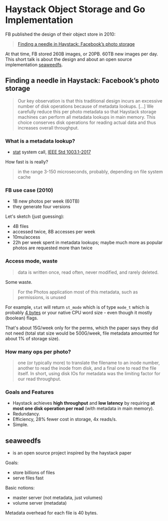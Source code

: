 # Haystack Object Storage and Go Implementation

FB published the design of their object store in 2010:

> [Finding a needle in Haystack: Facebook’s photo storage](https://www.usenix.org/legacy/event/osdi10/tech/full_papers/Beaver.pdf)

At that time, FB stored 260B images, or 20PB. 60TB new images per day. This
short talk is about the design and about an open source implementation
[seaweedfs](https://github.com/chrislusf/seaweedfs).

## Finding a needle in Haystack: Facebook’s photo storage

> Our key observation is that this traditional
design incurs an excessive number of disk operations because of metadata
lookups. [...] We carefully reduce this per photo metadata so that Haystack
storage machines can perform all metadata lookups in main memory. This choice
conserves disk operations for reading actual data and thus increases overall
throughput.

### What is a metadata lookup?

* [stat](https://man7.org/linux/man-pages/man2/stat.2.html) system call, [IEEE
  Std
1003.1-2017](https://pubs.opengroup.org/onlinepubs/9699919799/functions/stat.html)

How fast is is really?

> in the range 3-150 microseconds, probably, depending on file system cache

### FB use case (2010)

* 1B new photos per week (60TB)
* they generate four versions

Let's sketch (just guessing):

* 4B files
* accessed twice, 8B accesses per week
* 10mu/access
* 22h per week spent in metadata lookups; maybe much more as popular photos are requested more than twice

### Access mode, waste

> data is written once, read often, never modified, and rarely deleted.

Some waste.

> For the Photos application most of this metadata, such as permissions, is unused

For example, `stat` will return `st_mode` which is of type `mode_t` which is
probably [4
bytes](https://stackoverflow.com/questions/9602685/why-does-mode-t-use-4-byte)
or your native CPU word size - even though it mostly (boolean) flags.

That's about 15G/week only for the perms, which the paper says they did not
need (total stat size would be 500G/week, file metadata amounted for about 1%
of storage size).

### How many ops per photo?

> one (or typically more)
to translate the filename to an inode number, another to read the inode from
disk, and a final one to read the file itself. In short, using disk IOs for
metadata was the limiting factor for our read throughput.

### Goals and Features

* Haystack achieves **high throughput** and **low latency** by requiring **at
  most one disk operation per read** (with metadata in main memory).
* Redundancy.
* Efficiency, 28% fewer cost in storage, 4x reads/s.
* Simple.

## seaweedfs

* is an open source project inspired by the haystack paper

Goals:

* store billions of files
* serve files fast

Basic notions:

* master server (not metadata, just volumes)
* volume server (metadata)

Metadata overhead for each file is 40 bytes.
